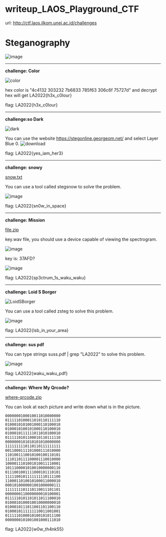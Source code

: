 # writeup_LAOS_Playground_CTF
 url: http://ctf.laos.ilkom.unej.ac.id/challenges

# Steganography

![image](https://user-images.githubusercontent.com/121002781/215316752-1020e2c2-9ee9-4bf1-b58c-27da100ba068.png)

------------------------------------

**challenge: Color**

![color](https://user-images.githubusercontent.com/121002781/215315619-0493dd61-9906-4ff1-a471-3971675b30eb.png)

hex color is "4c4132 303232 7b6833 785f63 306c6f 75727d" and decrypt hex will get LA2022{h3x_c0lour}

flag: LA2022{h3x_c0lour}

------------------------------------

**challenge:so Dark**

![dark](https://user-images.githubusercontent.com/121002781/215315767-3145aa86-13cc-41d4-943e-71527bca6607.png)

You can use the website https://stegonline.georgeom.net/ and select Layer Blue 0.
![download](https://user-images.githubusercontent.com/121002781/215315841-eb5cb16e-1068-4f1e-80b7-7bfce5a0db0e.png)

flag: LA2022{yes_iam_her3}

------------------------------------

**challenge: snowy**

[snow.txt](https://github.com/ippo1337/writeup_LAOS_Playground_CTF/files/10529398/snow.txt)

You can use a tool called stegsnow to solve the problem.

![image](https://user-images.githubusercontent.com/121002781/215315970-f603cfac-b562-484e-bf87-a081e67a7c6b.png)

flag: LA2022{sn0w_in_space}

------------------------------------------------

**challenge: Mission**

[file.zip](https://github.com/ippo1337/writeup_LAOS_Playground_CTF/files/10529404/file.zip)

key.wav file, you should use a device capable of viewing the spectrogram. 

![image](https://user-images.githubusercontent.com/121002781/215316086-5c26b033-8eb2-430f-af4a-7d3e3a790e5a.png)

key is: 37AFD?

![image](https://user-images.githubusercontent.com/121002781/215316277-e6dafc8d-65b7-40f7-a8af-c7e580a50373.png)

flag: LA2022{sp3ctrum_1s_waku_waku} 

------------------------------------------------

**challenge: Loid S Borger**

![LoidSBorger](https://user-images.githubusercontent.com/121002781/215316325-fa9aecea-11bf-4a8d-9d10-fcefe9687b4d.png)

You can use a tool called zsteg to solve this problem.

![image](https://user-images.githubusercontent.com/121002781/215316411-0365b62d-65ab-403f-8953-ef0007834c04.png)

flag: LA2022{lsb_in_your_area}

------------------------------------------------

**challenge: sus pdf**

You can type strings suss.pdf | grep "LA2022" to solve this problem.

![image](https://user-images.githubusercontent.com/121002781/215316602-5e4c283e-8540-490f-9d3c-b9e3e0da43b3.png)

flag: LA2022{waku_waku_pdf}

------------------------------------------------

**challenge: Where My Qrcode?**

[where-qrcode.zip](https://github.com/ippo1337/writeup_LAOS_Playground_CTF/files/10529429/where-qrcode.zip)

You can look at each picture and write down what is in the picture.
````
0000000100010011010000000
0111110100011010110111110
0100010101001000110100010
0100010100101000110100010
0100010111111011010100010
0111110101100010110111110
0000000101010101010000000
1111111110110110111111111
0011000111101000111010000
1101001110010100100110101
1110110111100001110010000
1000011101001010011110001
1011100001010010000000110
0111001001111000101110101
1111100101111111110111100
1100011010010100011000010
0001010000001001000000111
1111111101110110011101101
0000000110000000010100001
0111110101101011011100010
0100010100010010000000010
0100010111011001101100110
0100010111111110011001001
0111110100010100101011100
0000000101001001000111010
````
flag: LA2022{w0w_th4nk55}





